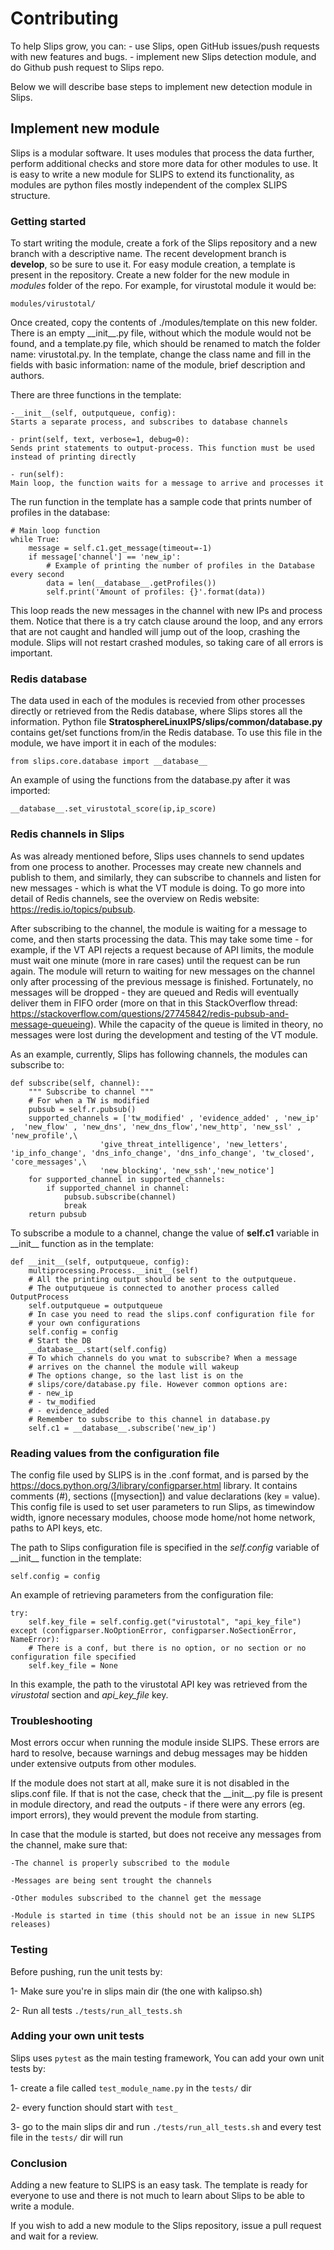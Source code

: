 # Contributing
To help Slips grow, you can:
	- use Slips, open GitHub issues/push requests with new features and bugs.
	- implement new Slips detection module, and do Github push request to Slips repo.

Below we will describe base steps to implement new detection module in Slips.

## Implement new module
Slips is a modular software. It uses modules that process the data further, perform additional checks and store more data for other modules to use. It is easy to write a new module for SLIPS to extend its functionality, as modules are python files mostly independent of the complex SLIPS structure.

### Getting started

To start writing the module, create a fork of the Slips repository and a new branch with a descriptive name. The recent development branch is **develop**, so be sure to use it. For easy module creation, a template is present in the repository. Create a new folder for the new module in *modules* folder of the repo. For example, for virustotal module it would be:

```modules/virustotal/```

Once created, copy the contents of ./modules/template on this new folder. There is an empty \_\_init\_\_.py file, without which the module would not be found, and a template.py file, which should be renamed to match the folder name: virustotal.py. In the template, change the class name and fill in the fields with basic information: name of the module, brief description and authors.

There are three functions in the template:

	-__init__(self, outputqueue, config):
	Starts a separate process, and subscribes to database channels

	- print(self, text, verbose=1, debug=0): 
	Sends print statements to output-process. This function must be used instead of printing directly

	- run(self):
	Main loop, the function waits for a message to arrive and processes it

The run function in the template has a sample code that prints number of profiles in the database:

```
# Main loop function
while True:
    message = self.c1.get_message(timeout=-1)
    if message['channel'] == 'new_ip':
        # Example of printing the number of profiles in the Database every second
        data = len(__database__.getProfiles())
        self.print('Amount of profiles: {}'.format(data))
```

This loop reads the new messages in the channel with new IPs and process them. Notice that there is a try catch clause around the loop, and any errors that are not caught and handled will jump out of the loop, crashing the module. Slips will not restart crashed modules, so taking care of all errors is important.

### Redis database

The data used in each of the modules is recevied from other processes directly or retrieved from the Redis database, where Slips stores all the information. Python file **StratosphereLinuxIPS/slips/common/database.py** contains get/set functions from/in the Redis database. To use this file in the module, we have import it in each of the modules:

```from slips.core.database import __database__```

An example of using the functions from the database.py after it was imported:

```__database__.set_virustotal_score(ip,ip_score)```


### Redis channels in Slips

As was already mentioned before, Slips uses channels to send updates from one process to another. Processes may create new channels and publish to them, and similarly, they can subscribe to channels and listen for new messages - which is what the VT module is doing. To go more into detail of Redis channels, see the overview on Redis website: https://redis.io/topics/pubsub.

After subscribing to the channel, the module is waiting for a message to come, and then starts processing the data. This may take some time - for example, if the VT API rejects a request because of API limits, the module must wait one minute (more in rare cases) until the request can be run again. The module will return to waiting for new messages on the channel only after processing of the previous message is finished. Fortunately, no messages will be dropped - they are queued and Redis will eventually deliver them in FIFO order (more on that in this StackOverflow thread: https://stackoverflow.com/questions/27745842/redis-pubsub-and-message-queueing). While the capacity of the queue is limited in theory, no messages were lost during the development and testing of the VT module.

As an example, currently, Slips has following channels, the modules can subscribe to:

```
def subscribe(self, channel):
    """ Subscribe to channel """
    # For when a TW is modified
    pubsub = self.r.pubsub()
    supported_channels = ['tw_modified' , 'evidence_added' , 'new_ip' ,  'new_flow' , 'new_dns', 'new_dns_flow','new_http', 'new_ssl' , 'new_profile',\
                    'give_threat_intelligence', 'new_letters', 'ip_info_change', 'dns_info_change', 'dns_info_change', 'tw_closed', 'core_messages',\
                    'new_blocking', 'new_ssh','new_notice']
    for supported_channel in supported_channels:
        if supported_channel in channel:
            pubsub.subscribe(channel)
            break
    return pubsub
```

To subscribe a module to a channel, change the value of **self.c1** variable in \_\_init\_\_ function as in the template:

```
def __init__(self, outputqueue, config):
    multiprocessing.Process.__init__(self)
    # All the printing output should be sent to the outputqueue.
    # The outputqueue is connected to another process called OutputProcess
    self.outputqueue = outputqueue
    # In case you need to read the slips.conf configuration file for
    # your own configurations
    self.config = config
    # Start the DB
    __database__.start(self.config)
    # To which channels do you wnat to subscribe? When a message
    # arrives on the channel the module will wakeup
    # The options change, so the last list is on the
    # slips/core/database.py file. However common options are:
    # - new_ip
    # - tw_modified
    # - evidence_added
    # Remember to subscribe to this channel in database.py
    self.c1 = __database__.subscribe('new_ip')
```

### Reading values from the configuration file

The config file used by SLIPS is in the .conf format, and is parsed by the https://docs.python.org/3/library/configparser.html library. It contains comments (#), sections ([mysection]) and value declarations (key = value). This config file is used to set user parameters to run Slips, as timewindow width, ignore necessary modules, choose mode home/not home network, paths to API keys, etc. 

The path to Slips configuration file is specified in the *self.config* variable of \_\_init\_\_ function in the template:

`self.config = config`

An example of retrieving parameters from the configuration file:
```
try:
    self.key_file = self.config.get("virustotal", "api_key_file")
except (configparser.NoOptionError, configparser.NoSectionError, NameError):
    # There is a conf, but there is no option, or no section or no configuration file specified
    self.key_file = None
``` 
In this example, the path to the virustotal API key was retrieved from the *virustotal* section and *api_key_file* key.


### Troubleshooting
Most errors occur when running the module inside SLIPS. These errors are hard to resolve, because warnings and debug messages may be hidden under extensive outputs from other modules.

If the module does not start at all, make sure it is not disabled in the slips.conf file. If that is not the case, check that the \_\_init\_\_.py file is present in module directory, and read the outputs - if there were any errors (eg. import errors), they would prevent the module from starting. 


In case that the module is started, but does not receive any messages from the channel, make sure that:

	-The channel is properly subscribed to the module

	-Messages are being sent trought the channels

	-Other modules subscribed to the channel get the message

	-Module is started in time (this should not be an issue in new SLIPS releases)

### Testing

Before pushing, run the unit tests by:


1- Make sure you're in slips main dir (the one with kalipso.sh)


2- Run all tests ```./tests/run_all_tests.sh``` 


### Adding your own unit tests

Slips uses ```pytest``` as the main testing framework, You can add your own unit tests by:

1- create a file called ```test_module_name.py``` in the ```tests/``` dir


2- every function should start with ```test_```


3- go to the main slips dir and run ```./tests/run_all_tests.sh``` and every test file in the ```tests/``` dir will run


### Conclusion
Adding a new feature to SLIPS is an easy task. The template is ready for everyone to use and there is not much to learn about Slips to be able to write a module.

If you wish to add a new module to the Slips repository, issue a pull request and wait for a review. 
